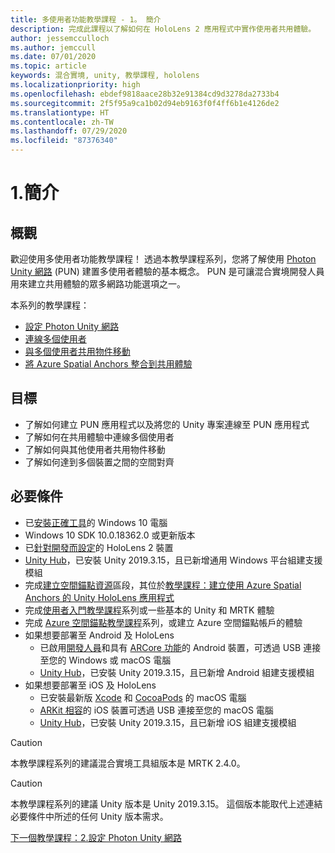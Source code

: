 ```yaml
---
title: 多使用者功能教學課程 - 1。 簡介
description: 完成此課程以了解如何在 HoloLens 2 應用程式中實作使用者共用體驗。
author: jessemcculloch
ms.author: jemccull
ms.date: 07/01/2020
ms.topic: article
keywords: 混合實境, unity, 教學課程, hololens
ms.localizationpriority: high
ms.openlocfilehash: ebdef9818aace28b32e91384cd9d3278da2733b4
ms.sourcegitcommit: 2f5f95a9ca1b02d94eb9163f0f4ff6b1e4126de2
ms.translationtype: HT
ms.contentlocale: zh-TW
ms.lasthandoff: 07/29/2020
ms.locfileid: "87376340"
---
```

# <a name="1-introduction"></a>1.簡介

## <a name="overview"></a>概觀

歡迎使用多使用者功能教學課程！ 透過本教學課程系列，您將了解使用 <a href="https://www.photonengine.com/PUN" target="_blank">Photon Unity 網路</a> (PUN) 建置多使用者體驗的基本概念。 PUN 是可讓混合實境開發人員用來建立共用體驗的眾多網路功能選項之一。

本系列的教學課程：

* [設定 Photon Unity 網路](mr-learning-sharing-02.md)
* [連線多個使用者](mr-learning-sharing-03.md)
* [與多個使用者共用物件移動](mr-learning-sharing-04.md)
* [將 Azure Spatial Anchors 整合到共用體驗](mr-learning-sharing-05.md)

## <a name="objectives"></a>目標

* 了解如何建立 PUN 應用程式以及將您的 Unity 專案連線至 PUN 應用程式
* 了解如何在共用體驗中連線多個使用者
* 了解如何與其他使用者共用物件移動
* 了解如何達到多個裝置之間的空間對齊

## <a name="prerequisites"></a>必要條件

* 已[安裝正確工具](install-the-tools.md)的 Windows 10 電腦
* Windows 10 SDK 10.0.18362.0 或更新版本
* 已[針對開發而設定](using-visual-studio.md#enabling-developer-mode)的 HoloLens 2 裝置
* <a href="https://docs.unity3d.com/Manual/GettingStartedInstallingHub.html" target="_blank">Unity Hub</a>，已安裝 Unity 2019.3.15，且已新增通用 Windows 平台組建支援模組
* 完成[建立空間錨點資源](https://docs.microsoft.com/azure/spatial-anchors/quickstarts/get-started-unity-hololens#create-a-spatial-anchors-resource)區段，其位於[教學課程：建立使用 Azure Spatial Anchors 的 Unity HoloLens 應用程式](https://docs.microsoft.com/azure/spatial-anchors/quickstarts/get-started-unity-hololens)
* 完成[使用者入門教學課程](mr-learning-base-01.md)系列或一些基本的 Unity 和 MRTK 體驗
* 完成 [Azure 空間錨點教學課程](mr-learning-asa-01.md)系列，或建立 Azure 空間錨點帳戶的體驗
* 如果想要部署至 Android 及 HoloLens
  * 已啟用<a href="https://developer.android.com/studio/debug/dev-options" target="_blank">開發人員</a>和具有 <a href="https://developers.google.com/ar/discover/supported-devices" target="_blank">ARCore 功能</a>的 Android 裝置，可透過 USB 連接至您的 Windows 或 macOS 電腦
  * <a href="https://docs.unity3d.com/Manual/GettingStartedInstallingHub.html" target="_blank">Unity Hub</a>，已安裝 Unity 2019.3.15，且已新增 Android 組建支援模組
* 如果想要部署至 iOS 及 HoloLens
  * 已安裝最新版 <a href="https://geo.itunes.apple.com/us/app/xcode/id497799835?mt=12" target="_blank">Xcode</a> 和 <a href="https://cocoapods.org" target="_blank">CocoaPods</a> 的 macOS 電腦
  * <a href="https://developer.apple.com/documentation/arkit/verifying_device_support_and_user_permission" target="_blank">ARKit 相容</a>的 iOS 裝置可透過 USB 連接至您的 macOS 電腦
  * <a href="https://docs.unity3d.com/Manual/GettingStartedInstallingHub.html" target="_blank">Unity Hub</a>，已安裝 Unity 2019.3.15，且已新增 iOS 組建支援模組

> [!CAUTION]
> 本教學課程系列的建議混合實境工具組版本是 MRTK 2.4.0。

> [!CAUTION]
> 本教學課程系列的建議 Unity 版本是 Unity 2019.3.15。 這個版本能取代上述連結必要條件中所述的任何 Unity 版本需求。

[下一個教學課程：2.設定 Photon Unity 網路](mr-learning-sharing-02.md)
